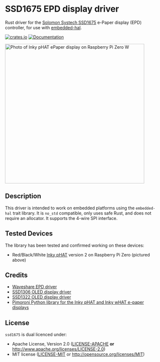 # SSD1675 EPD display driver

Rust driver for the [Solomon Systech SSD1675][SSD1675] e-Paper display (EPD)
controller, for use with [embedded-hal].

[![crates.io](https://img.shields.io/crates/v/ssd1675.svg)](https://crates.io/crates/ssd1675)
[![Documentation](https://docs.rs/ssd1675/badge.svg)][crate-docs]

<img src="https://raw.githubusercontent.com/wezm/ssd1675/master/IMG_2198.jpg" width="459" alt="Photo of Inky pHAT ePaper display on Raspberry Pi Zero W" />


## Description

This driver is intended to work on embedded platforms using the `embedded-hal`
trait library. It is `no_std` compatible, only uses safe Rust, and does not
require an allocator. It supports the 4-wire SPI interface.

## Tested Devices

The library has been tested and confirmed working on these devices:

* Red/Black/White [Inky pHAT] version 2 on Raspberry Pi Zero (pictured above)

## Credits

* [Waveshare EPD driver](https://github.com/caemor/epd-waveshare)
* [SSD1306 OLED display driver](https://github.com/jamwaffles/ssd1306)
* [SSD1322 OLED display driver](https://github.com/edarc/ssd1322)
* [Pimoroni Python library for the Inky pHAT and Inky wHAT e-paper displays](https://github.com/pimoroni/inky)

## License

`ssd1675` is dual licenced under:

- Apache License, Version 2.0 ([LICENSE-APACHE](LICENSE-APACHE) **or**
  http://www.apache.org/licenses/LICENSE-2.0)
- MIT license ([LICENSE-MIT](LICENSE-MIT) or http://opensource.org/licenses/MIT)

[SSD1675]: http://www.solomon-systech.com/en/product/advanced-display/bistable-display-driver-ic/SSD1675/
[embedded-hal]: https://crates.io/crates/embedded-hal
[Inky pHat]: https://shop.pimoroni.com/products/inky-phat
[crate-docs]: https://docs.rs/ssd1675
[LICENSE-MIT]: https://github.com/wezm/ssd1675/blob/master/LICENSE-MIT
[LICENSE-APACHE]: https://github.com/wezm/ssd1675/blob/master/LICENSE-APACHE
